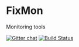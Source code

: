 FixMon
======

Monitoring tools

[![Gitter chat](https://badges.gitter.im/chemist/fixmon.png)](https://gitter.im/chemist/fixmon)
[![Build Status](https://travis-ci.org/chemist/fixmon.svg?branch=master)](https://travis-ci.org/chemist/fixmon)
